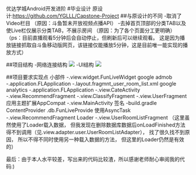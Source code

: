 优达学城Android开发进阶
#毕业设计
原设计:https://github.com/YGLLL/Capstone-Project
##与原设计的不同
-取消了Video栏目
（原因：斗鱼暂未开放视频点播API）
-去掉首页顶部的分类TAB以及使Live栏仅展示分类TAB，不展示房间
（原因：为了各个页面分工更明确）
（ps：目前直播观看5分钟后会自动停止，但刷新后可以继续观看。
这是因为播放链接抓取自斗鱼移动版网页，该链接仅能播放5分钟，这是目前唯一能实现的播放方式）

##项目结构
-网络连接结构
![](https://github.com/YGLLL/Baking/blob/master/pic/Retrofit2.png)
-UI结构
![](https://github.com/YGLLL/Baking/blob/master/pic/MainActivity.png)

##项目要求实现点
小部件
-.view.widget.FunLiveWidget
google admob
-.application.FLApplication
-.layout.fragmnt_user_room_list.xml
google analytics
-.application.FLApplication
-.view.CateActivity
-.view.RecommendFragment
-.view.ClassifyFragment
-.view.UserFragment
应用主题扩展AppCompat
-.view.MainActivity
签名
-build.gradle
ContentProvider
.db.FunLiveProvide
使用AsyncTask
-.view.RecommendFragment
Loader
-.view.UserRoomListFragment
（这里虽然使用了Loader载入数据，
但我发现在删除数据库数据后onLoadFinished方法得不到调用（见.view.adapter.user.UserRoomListAdapter），
找了很久找不到原因，
所以不得不同时使用另一种载入数据的方法，
但这里的Loader仍然是有效的）

最后：由于本人水平较差，写出来的代码比较渣，所以感谢老师耐心审阅我的代码:)